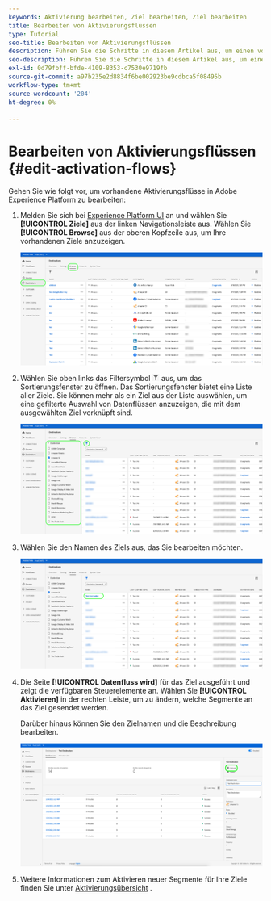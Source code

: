 ```yaml
---
keywords: Aktivierung bearbeiten, Ziel bearbeiten, Ziel bearbeiten
title: Bearbeiten von Aktivierungsflüssen
type: Tutorial
seo-title: Bearbeiten von Aktivierungsflüssen
description: Führen Sie die Schritte in diesem Artikel aus, um einen vorhandenen Aktivierungsfluss in Adobe Experience Platform zu bearbeiten.
seo-description: Führen Sie die Schritte in diesem Artikel aus, um einen vorhandenen Aktivierungsfluss in Adobe Experience Platform zu bearbeiten.
exl-id: 0d79fbff-bfde-4109-8353-c7530e9719fb
source-git-commit: a97b235e2d8834f6be002923be9cdbca5f08495b
workflow-type: tm+mt
source-wordcount: '204'
ht-degree: 0%

---
```


# Bearbeiten von Aktivierungsflüssen {#edit-activation-flows}

Gehen Sie wie folgt vor, um vorhandene Aktivierungsflüsse in Adobe Experience Platform zu bearbeiten:

1. Melden Sie sich bei [Experience Platform UI](https://platform.adobe.com/) an und wählen Sie **[!UICONTROL Ziele]** aus der linken Navigationsleiste aus. Wählen Sie **[!UICONTROL Browse]** aus der oberen Kopfzeile aus, um Ihre vorhandenen Ziele anzuzeigen.

   ![Ziele durchsuchen](../assets/ui/edit-activation/browse-destinations.png)

2. Wählen Sie oben links das Filtersymbol ![Filtersymbol](../assets/ui/edit-activation/filter.png) aus, um das Sortierungsfenster zu öffnen. Das Sortierungsfenster bietet eine Liste aller Ziele. Sie können mehr als ein Ziel aus der Liste auswählen, um eine gefilterte Auswahl von Datenflüssen anzuzeigen, die mit dem ausgewählten Ziel verknüpft sind.

   ![Ziele filtern](../assets/ui/edit-activation/filter-destinations.png)

3. Wählen Sie den Namen des Ziels aus, das Sie bearbeiten möchten.

   ![Ziel auswählen](../assets/ui/edit-activation/destination-select.png)

4. Die Seite **[!UICONTROL Datenfluss wird]** für das Ziel ausgeführt und zeigt die verfügbaren Steuerelemente an. Wählen Sie **[!UICONTROL Aktivieren]** in der rechten Leiste, um zu ändern, welche Segmente an das Ziel gesendet werden.

   Darüber hinaus können Sie den Zielnamen und die Beschreibung bearbeiten.

   ![Zieldetails](../assets/ui/edit-activation/destination-details.png)

5. Weitere Informationen zum Aktivieren neuer Segmente für Ihre Ziele finden Sie unter [Aktivierungsübersicht](activation-overview.md) .
